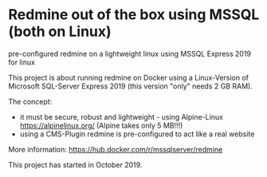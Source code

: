 # Redmine out of the box using MSSQL (both on Linux)
pre-configured redmine on a lightweight linux using MSSQL Express 2019 for linux

This project is about running redmine on Docker using a Linux-Version of Microsoft SQL-Server Express 2019 (this version "only" needs 2 GB RAM).

The concept:
- it must be secure, robust and lightweight - using Alpine-Linux https://alpinelinux.org/ (Alpine takes only 5 MB!!!)
- using a CMS-Plugin redmine is pre-configured to act like a real website

More information:
https://hub.docker.com/r/mssqlserver/redmine

This project has started in October 2019.
